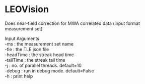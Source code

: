# LEOVision
Does near-field  correction for MWA correlated data (input format measurement set)    

Input Arguments  
  -ms       : the measurement set name  
  -tle      : the TLE json file  
  -headTime : the streak head time  
  -tailTime : the streak tail time  
  -j        : no. of parallel threads. default=10  
  -debug    : run in debug mode. default=False  
  -h        : print help  
